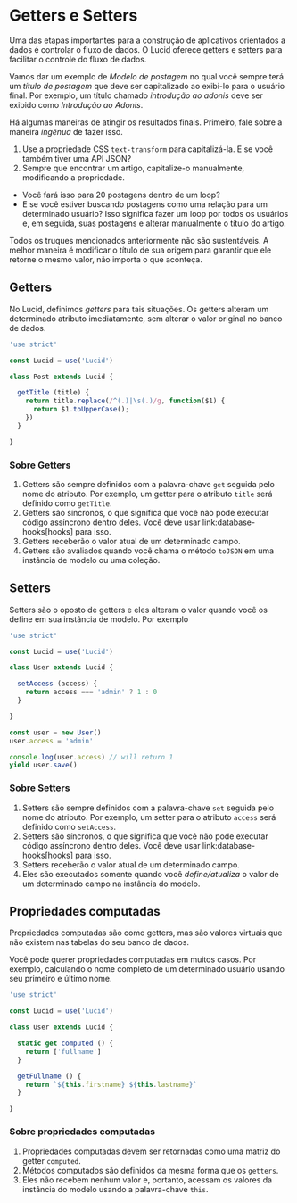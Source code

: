 # Getters e Setters

Uma das etapas importantes para a construção de aplicativos orientados a dados é controlar o fluxo de dados. O Lucid oferece getters e setters para facilitar o controle do fluxo de dados.

Vamos dar um exemplo de *Modelo de postagem* no qual você sempre terá um *título de postagem* que deve ser capitalizado ao exibi-lo para o usuário final. Por exemplo, um título chamado *introdução ao adonis* deve ser exibido como *Introdução ao Adonis*.

Há algumas maneiras de atingir os resultados finais. Primeiro, fale sobre a maneira *ingênua* de fazer isso.

1. Use a propriedade CSS `text-transform` para capitalizá-la. E se você também tiver uma API JSON?
2. Sempre que encontrar um artigo, capitalize-o manualmente, modificando a propriedade.
* Você fará isso para 20 postagens dentro de um loop?
* E se você estiver buscando postagens como uma relação para um determinado usuário? Isso significa fazer um loop por todos os usuários e, em seguida, suas postagens e alterar manualmente o título do artigo.

Todos os truques mencionados anteriormente não são sustentáveis. A melhor maneira é modificar o título de sua origem para garantir que ele retorne o mesmo valor, não importa o que aconteça.

## Getters
No Lucid, definimos *getters* para tais situações. Os getters alteram um determinado atributo imediatamente, sem alterar o valor original no banco de dados.

```js
'use strict'

const Lucid = use('Lucid')

class Post extends Lucid {

  getTitle (title) {
    return title.replace(/^(.)|\s(.)/g, function($1) {
      return $1.toUpperCase();
    })
  }

}
```

### Sobre Getters

1. Getters são sempre definidos com a palavra-chave `get` seguida pelo nome do atributo. Por exemplo, um getter para o atributo `title` será definido como `getTitle`.
2. Getters são síncronos, o que significa que você não pode executar código assíncrono dentro deles. Você deve usar link:database-hooks[hooks] para isso.
3. Getters receberão o valor atual de um determinado campo.
4. Getters são avaliados quando você chama o método `toJSON` em uma instância de modelo ou uma coleção.

## Setters
Setters são o oposto de getters e eles alteram o valor quando você os define em sua instância de modelo. Por exemplo

```js
'use strict'

const Lucid = use('Lucid')

class User extends Lucid {

  setAccess (access) {
    return access === 'admin' ? 1 : 0
  }

}

const user = new User()
user.access = 'admin'

console.log(user.access) // will return 1
yield user.save()
```

### Sobre Setters

1. Setters são sempre definidos com a palavra-chave `set` seguida pelo nome do atributo. Por exemplo, um setter para o atributo `access` será definido como `setAccess`.
2. Setters são síncronos, o que significa que você não pode executar código assíncrono dentro deles. Você deve usar link:database-hooks[hooks] para isso.
3. Setters receberão o valor atual de um determinado campo.
4. Eles são executados somente quando você *define/atualiza* o valor de um determinado campo na instância do modelo.

## Propriedades computadas
Propriedades computadas são como getters, mas são valores virtuais que não existem nas tabelas do seu banco de dados.

Você pode querer propriedades computadas em muitos casos. Por exemplo, calculando o nome completo de um determinado usuário usando seu primeiro e último nome.

```js
'use strict'

const Lucid = use('Lucid')

class User extends Lucid {

  static get computed () {
    return ['fullname']
  }

  getFullname () {
    return `${this.firstname} ${this.lastname}`
  }

}
```

### Sobre propriedades computadas

1. Propriedades computadas devem ser retornadas como uma matriz do getter `computed`.
2. Métodos computados são definidos da mesma forma que os `getters`.
3. Eles não recebem nenhum valor e, portanto, acessam os valores da instância do modelo usando a palavra-chave `this`.
